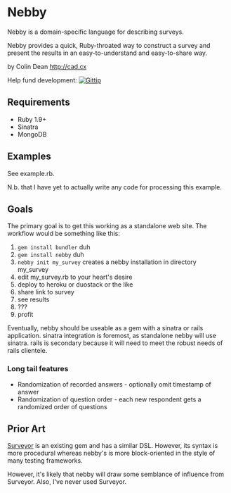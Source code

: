Nebby
=====

Nebby is a domain-specific language for describing surveys.

Nebby provides a quick, Ruby-throated way to construct a survey and present
the results in an easy-to-understand and easy-to-share way.

by Colin Dean <http://cad.cx>

Help fund development:
[![Gittip](http://badgr.co/Gittip/colindean.png)](https://www.gittip.com/colindean/)

Requirements
------------

* Ruby 1.9+
* Sinatra
* MongoDB

Examples
--------

See example.rb.

N.b. that I have yet to actually write any code for processing this example.

Goals
-----

The primary goal is to get this working as a standalone web site. The workflow
would be something like this:

 1. `gem install bundler` duh
 2. `gem install nebby` duh
 3. `nebby init my_survey` creates a nebby installation in directory my\_survey
 4. edit my\_survey.rb to your heart's desire
 5. deploy to heroku or duostack or the like
 6. share link to survey
 7. see results
 8. ???
 9. profit

Eventually, nebby should be useable as a gem with a sinatra or rails
application. sinatra integration is foremost, as standalone nebby will use
sinatra. rails is secondary because it will need to meet the robust needs of
rails clientele.

### Long tail features

* Randomization of recorded answers - optionally omit timestamp of answer
* Randomization of question order - each new respondent gets a randomized order of questions

Prior Art
---------

[Surveyor](https://github.com/NUBIC/surveyor) is an existing gem and has
a similar DSL. However, its syntax is more procedural whereas nebby's is more
block-oriented in the style of many testing frameworks.

However, it's likely that nebby will draw some semblance of influence from
Surveyor. Also, I've never used Surveyor.
